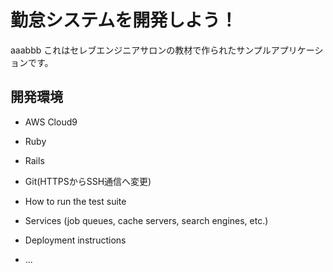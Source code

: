 # 勤怠システムを開発しよう！
aaabbb
これはセレブエンジニアサロンの教材で作られたサンプルアプリケーションです。

## 開発環境

* AWS Cloud9
* Ruby
* Rails
* Git(HTTPSからSSH通信へ変更)

* How to run the test suite

* Services (job queues, cache servers, search engines, etc.)

* Deployment instructions

* ...
